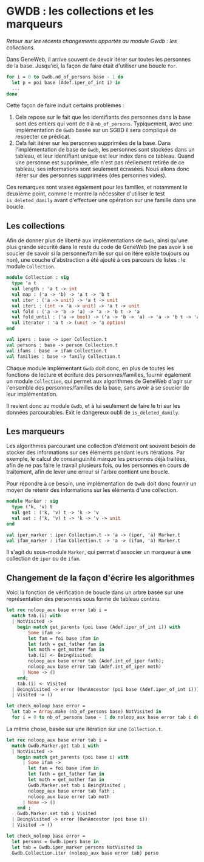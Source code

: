 # GWDB : les collections et les marqueurs

_Retour sur les récents changements apportés au module Gwdb :
les collections._

Dans GeneWeb, il arrive souvent de devoir itérer sur toutes les
personnes de la base. Jusqu'ici, la façon de faire était d'utiliser
une boucle `for`.

```ocaml
for i = 0 to Gwdb.nd_of_persons base - 1 do
  let p = poi base (Adef.iper_of_int i) in
  ...
done
```

Cette façon de faire induit certains problèmes :
1. Cela repose sur le fait que les identifiants des personnes dans la
  base sont des entiers qui vont de `0` à
  `nb_of_persons`. Typiquement, avec une implémentation de `Gwdb`
  basée sur un SGBD il sera compliqué de respecter ce prédicat.
2. Cela fait itérer sur les personnes supprimées de la base. Dans
  l'implémentation de base de `Gwdb`, les personnes sont stockées dans
  un tableau, et leur identifiant unique est leur index dans ce
  tableau. Quand une personne est supprimée, elle n'est pas réellement
  retirée de ce tableau, ses informations sont seulement
  écrasées. Nous allons donc itérer sur des personnes supprimées (des
  personnes vides).

Ces remarques sont vraies également pour les familles, et notamment le
deuxième point, comme le montre la nécessiter d'utiliser le test
`is_deleted_damily` avant d'effectuer une opération sur une famille
dans une boucle.

## Les collections

Afin de donner plus de liberté aux implémentations de `Gwdb`, ainsi
qu'une plus grande sécurité dans le reste du code de GeneWeb (ne pas
avoir à se soucier de savoir si la personne/famille sur qui on itère
existe toujours ou non), une couche d'abstraction a été ajouté à ces
parcours de listes : le module `Collection`.

```ocaml
module Collection : sig
  type 'a t
  val length : 'a t -> int
  val map : ('a -> 'b) -> 'a t -> 'b t
  val iter : ('a -> unit) -> 'a t -> unit
  val iteri : (int -> 'a -> unit) -> 'a t -> unit
  val fold : ('a -> 'b -> 'a) -> 'a -> 'b t -> 'a
  val fold_until : ('a -> bool) -> ('a -> 'b -> 'a) -> 'a -> 'b t -> 'a
  val iterator : 'a t -> (unit -> 'a option)
end

val ipers : base -> iper Collection.t
val persons : base -> person Collection.t
val ifams : base -> ifam Collection.t
val families : base -> family Collection.t
```

Chaque module implémentant `Gwdb` doit donc, en plus de toutes les
fonctions de lecture et écriture des personnes/familles, fournir
également un module `Collection`, qui permet aux algorithmes de
GeneWeb d'agir sur l'ensemble des personnes/familles de la base, sans
avoir à se soucier de leur implémentation.

Il revient donc au module `Gwdb`, et à lui seulement de faire le tri
sur les données parcourables. Exit le dangereux oubli de
`is_deleted_damily`.

## Les marqueurs

Les algorithmes parcourant une collection d'élément ont souvent besoin
de stocker des informations sur ces éléments pendant leurs
itérations. Par exemple, le calcul de consanguinité marque les
personnes déjà traitées, afin de ne pas faire le travail plusieurs
fois, ou les personnes en cours de traitement, afin de lever une
erreur si l'arbre contient une boucle.

Pour répondre à ce besoin, une implémentation de `Gwdb` doit donc
fournir un moyen de retenir des informations sur les éléments d'une
collection.

```ocaml
module Marker : sig
  type ('k, 'v) t
  val get : ('k, 'v) t -> 'k -> 'v
  val set : ('k, 'v) t -> 'k -> 'v -> unit
end

val iper_marker : iper Collection.t -> 'a -> (iper, 'a) Marker.t
val ifam_marker : ifam Collection.t -> 'a -> (ifam, 'a) Marker.t
```

Il s'agit du sous-module `Marker`, qui permet d'associer un marqueur à
une collection de `iper` ou de `ifam`.

## Changement de la façon d'écrire les algorithmes

Voici la fonction de vérification de boucle dans un arbre basée sur
une représentation des personnes sous forme de tableau continu.

```ocaml
let rec noloop_aux base error tab i =
  match tab.(i) with
  | NotVisited ->
    begin match get_parents (poi base (Adef.iper_of_int i)) with
        Some ifam ->
        let fam = foi base ifam in
        let fath = get_father fam in
        let moth = get_mother fam in
        tab.(i) <- BeingVisited;
        noloop_aux base error tab (Adef.int_of_iper fath);
        noloop_aux base error tab (Adef.int_of_iper moth)
      | None -> ()
    end;
    tab.(i) <- Visited
  | BeingVisited -> error (OwnAncestor (poi base (Adef.iper_of_int i)))
  | Visited -> ()

let check_noloop base error =
  let tab = Array.make (nb_of_persons base) NotVisited in
  for i = 0 to nb_of_persons base - 1 do noloop_aux base error tab i done
```

La même chose, basée sur une itération sur une `Collection.t`.

```ocaml
let rec noloop_aux base error tab i =
  match Gwdb.Marker.get tab i with
  | NotVisited ->
    begin match get_parents (poi base i) with
      | Some ifam ->
        let fam = foi base ifam in
        let fath = get_father fam in
        let moth = get_mother fam in
        Gwdb.Marker.set tab i BeingVisited ;
        noloop_aux base error tab fath ;
        noloop_aux base error tab moth
      | None -> ()
    end ;
    Gwdb.Marker.set tab i Visited
  | BeingVisited -> error (OwnAncestor (poi base i))
  | Visited -> ()

let check_noloop base error =
  let persons = Gwdb.ipers base in
  let tab = Gwdb.iper_marker persons NotVisited in
  Gwdb.Collection.iter (noloop_aux base error tab) perso
```
